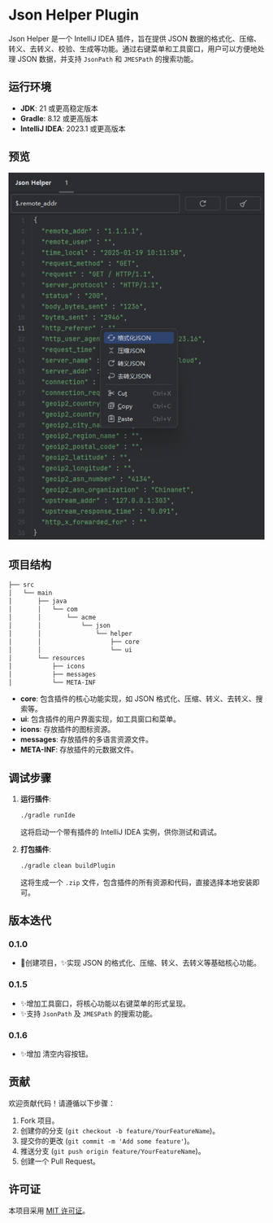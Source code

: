 # Json Helper Plugin

Json Helper 是一个 IntelliJ IDEA 插件，旨在提供 JSON 数据的格式化、压缩、转义、去转义、校验、生成等功能。通过右键菜单和工具窗口，用户可以方便地处理
JSON 数据，并支持 `JsonPath` 和 `JMESPath` 的搜索功能。

## 运行环境

- **JDK**: 21 或更高稳定版本
- **Gradle**: 8.12 或更高版本
- **IntelliJ IDEA**: 2023.1 或更高版本

## 预览

![home.png](doc/home.png)

## 项目结构

```plaintext
├── src
│   └── main
│       ├── java
│       │   └── com
│       │       └── acme
│       │           └── json
│       │               └── helper
│       │                   ├── core
│       │                   └── ui
│       └── resources
│           ├── icons
│           ├── messages
│           └── META-INF
```

- **core**: 包含插件的核心功能实现，如 JSON 格式化、压缩、转义、去转义、搜索等。
- **ui**: 包含插件的用户界面实现，如工具窗口和菜单。
- **icons**: 存放插件的图标资源。
- **messages**: 存放插件的多语言资源文件。
- **META-INF**: 存放插件的元数据文件。

## 调试步骤

1. **运行插件**:
   ```bash
   ./gradle runIde
   ```
   这将启动一个带有插件的 IntelliJ IDEA 实例，供你测试和调试。

2. **打包插件**:
   ```bash
   ./gradle clean buildPlugin
   ```
   这将生成一个 `.zip` 文件，包含插件的所有资源和代码，直接选择本地安装即可。

## 版本迭代

### 0.1.0

- 🔨️创建项目，✨️实现 JSON 的格式化、压缩、转义、去转义等基础核心功能。

### 0.1.5

- ✨️增加工具窗口，将核心功能以右键菜单的形式呈现。
- ✨️支持 `JsonPath` 及 `JMESPath` 的搜索功能。

### 0.1.6

- ✨️增加 清空内容按钮。

## 贡献

欢迎贡献代码！请遵循以下步骤：

1. Fork 项目。
2. 创建你的分支 (`git checkout -b feature/YourFeatureName`)。
3. 提交你的更改 (`git commit -m 'Add some feature'`)。
4. 推送分支 (`git push origin feature/YourFeatureName`)。
5. 创建一个 Pull Request。

## 许可证

本项目采用 [MIT 许可证](LICENSE)。
